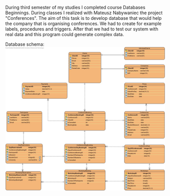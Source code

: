 During third semester of my studies I completed course Databases Beginnings. During classes I realized with Mateusz Nabywaniec the project "Conferences". The aim of this task is to develop database that would help the company that is organising conferences. We had to create for example labels, procedures and triggers. After that we had to test our system with real data and this program could generate complex data.

Database schema:
![Alt text](resources/schema.png)